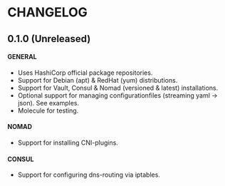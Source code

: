 # CHANGELOG
## 0.1.0 (Unreleased)
#### GENERAL
  * Uses HashiCorp official package repositories.
  * Support for Debian (apt) & RedHat (yum) distributions.
  * Support for Vault, Consul & Nomad (versioned & latest) installations.
  * Optional support for managing configurationfiles (streaming yaml -> json). See examples.
  * Molecule for testing.
#### NOMAD
  * Support for installing CNI-plugins.
#### CONSUL
  * Support for configuring dns-routing via iptables.
